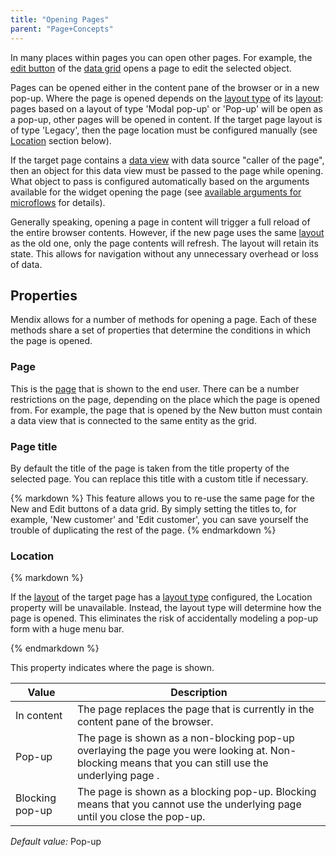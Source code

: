 ```yaml
---
title: "Opening Pages"
parent: "Page+Concepts"
---
```



In many places within pages you can open other pages. For example, the [edit button](Edit+button) of the [data grid](Data+grid) opens a page to edit the selected object.

Pages can be opened either in the content pane of the browser or in a new pop-up. Where the page is opened depends on the [layout type](Layout) of its [layout](Layout): pages based on a layout of type 'Modal pop-up' or 'Pop-up' will be open as a pop-up, other pages will be opened in content. If the target page layout is of type 'Legacy', then the page location must be configured manually (see [Location](Opening+Pages) section below).

If the target page contains a [data view](Data+view) with data source "caller of the page", then an object for this data view must be passed to the page while opening. What object to pass is configured automatically based on the arguments available for the widget opening the page (see [available arguments for microflows](Starting+Microflows) for details).

Generally speaking, opening a page in content will trigger a full reload of the entire browser contents. However, if the new page uses the same [layout](Layout) as the old one, only the page contents will refresh. The layout will retain its state. This allows for navigation without any unnecessary overhead or loss of data. 

## Properties

Mendix allows for a number of methods for opening a page. Each of these methods share a set of properties that determine the conditions in which the page is opened.

### Page

This is the [page](Page) that is shown to the end user. There can be a number restrictions on the page, depending on the place which the page is opened from. For example, the page that is opened by the New button must contain a data view that is connected to the same entity as the grid.

### Page title

By default the title of the page is taken from the title property of the selected page. You can replace this title with a custom title if necessary.

<div class="alert alert-success">{% markdown %}
This feature allows you to re-use the same page for the New and Edit buttons of a data grid. By simply setting the titles to, for example, 'New customer' and 'Edit customer', you can save yourself the trouble of duplicating the rest of the page.
{% endmarkdown %}</div>

### Location

<div class="alert alert-info">{% markdown %}

If the [layout](Layout) of the target page has a [layout type](Layout) configured, the Location property will be unavailable. Instead, the layout type will determine how the page is opened. This eliminates the risk of accidentally modeling a pop-up form with a huge menu bar.

{% endmarkdown %}</div>

This property indicates where the page is shown.

| Value | Description |
| --- | --- |
| In content | The page replaces the page that is currently in the content pane of the browser. |
| Pop-up | The page is shown as a non-blocking pop-up overlaying the page you were looking at. Non-blocking means that you can still use the underlying page . |
| Blocking pop-up | The page is shown as a blocking pop-up. Blocking means that you cannot use the underlying page until you close the pop-up. |

_Default value:_ Pop-up
